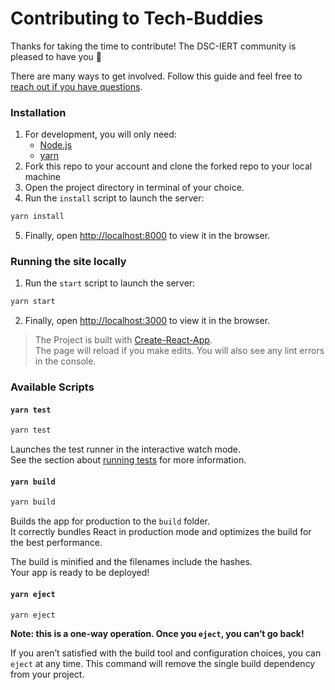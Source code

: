 # Contributing to Tech-Buddies

Thanks for taking the time to contribute! The DSC-IERT community is pleased to have you 🎉

There are many ways to get involved. Follow this guide and feel free to [reach out if you have questions](#asking-questions).

### Installation

1. For development, you will only need:
   - [Node.js](https://nodejs.org/en/)
   - [yarn](https://classic.yarnpkg.com/en/docs/install#windows-stable)
2. Fork this repo to your account and clone the forked repo to your local machine
3. Open the project directory in terminal of your choice.
4. Run the `install` script to launch the server:

```bash
yarn install
```
5. Finally, open [http://localhost:8000](http://localhost:8000) to view it in the browser.

### Running the site locally

1. Run the `start` script to launch the server:

```bash
yarn start
```

2. Finally, open [http://localhost:3000](http://localhost:3000) to view it in the browser.

> The Project is built with [Create-React-App](https://reactjs.org/docs/create-a-new-react-app.html). \
The page will reload if you make edits. You will also see any lint errors in the console.

### Available Scripts

#### `yarn test`
```bash
yarn test
```
Launches the test runner in the interactive watch mode.\
See the section about [running tests](https://facebook.github.io/create-react-app/docs/running-tests) for more information.

#### `yarn build`
```bash
yarn build
```
Builds the app for production to the `build` folder.\
It correctly bundles React in production mode and optimizes the build for the best performance.

The build is minified and the filenames include the hashes.\
Your app is ready to be deployed!

#### `yarn eject`
```bash
yarn eject
```
**Note: this is a one-way operation. Once you `eject`, you can’t go back!**

If you aren’t satisfied with the build tool and configuration choices, you can `eject` at any time. This command will remove the single build dependency from your project.

